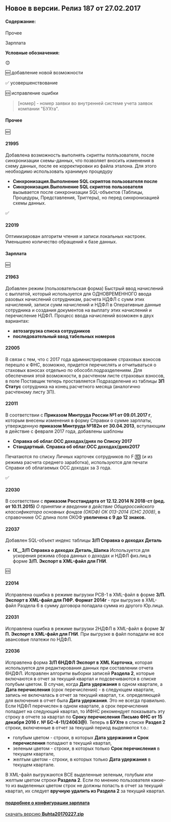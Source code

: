 ## Новое в версии. Релиз 187 от 27.02.2017  

#### Содержание:

Прочее

Зарплата

 **Условные обозначения:**

:blush:

:new: добавление новой возможности

:white_check_mark: усовершенствование

:sos: исправление ошибки

  
 >[номер] - номер заявки во внутренней системе учета заявок компании "БУХта".  

#### Прочее
:new:
#### 21995
Добавлена возможность выполнять скрипты полльзователя, после синхронизации схемы-данных, что позволяет вносить изменения в схему данных, после ее корректировки из файла эталона.
Для этого необходимо использовать хранимую процедуру
* __Синхронизация.Выполнение SQL скриптов пользователя после__
* __Синхронизация.Выполнение SQL скриптов пользователя__
вызывается после синхронизации SQL-объектов (Таблицы, Процедуры, Представления, Триггеры), но перед синхронизацией схемы данных.

:white_check_mark:

#### 22019
Оптимизирован алгоритм чтения и записи локальных настроек. Уменьшено количество обращений к базе данных.

#### Зарплата

:new:

#### 21963
Добавлен режим (пользовательская форма) Быстрый ввод начислений с выплатой, который используется для ОДНОВРЕМЕННОГО ввода разовых начислений сотрудникам,
расчета НДФЛ с сумм этих начислений, записи сумм начислений и НДФЛ в Оперативные данные сотрудника и создания документов на выплату
этих начислений и перечисление НДФЛ.
Процесс ввода начислений возможен в двух вариантах:
* __автозагрузка списка сотрудников__
* __последовательный ввод табельных номеров__

#### 22005
В связи с тем, что с 2017 года адимнистрирование страховых взносов перешло к ФНС, возможно, придется перечислять и отчитываться о стаховых взносах отдельно по обособл.подразделениям.
Для обеспечения этой возможности, в расчтеном листе страховых взносов, в поле Поставщик теперь проставляется Подразделение из таблицы __ЗП Статус__ сотрудника на конец расчетного месяца (аналогично расчтеному листу ЗП).

#### 22011
В соответствии с __Приказом Минтруда России №1 от 09.01.2017 г__, которым внесены изменения в форму Справки о сумме зарплаты, утвержденную __приказом Минтруда №182н от 30.04.2013__,
вступающим в действие с февраля 2017 года, добавлены шаблоны
* __Справка об облаг.ОСС доходах/днях по Списку 2017__
* __Стандартный. Справка об облаг.ОСС доходах/днях2017__

Печатаются по списку Личных карточек сотрудников по F :keycap_ten: (и из режима расчета среднего заработка), используются для печати Справки об облагаемых ОСС  доходах за 3 года.

:white_check_mark:

#### 22030
В соответствии с __приказом Росстандарта от 12.12.2014 N 2018-ст (ред. от 10.11.2015)__ _О принятии и введении в действие Общероссийского классификатора основных фондов (ОКОФ) ОК 013-2014 (СНС 2008)_,
в справочнике ОС длина поля ОКОФ __увеличена с 9 до 12 знаков.__

#### 22037
Добавлен SQL-объект
индекс таблицы __З/П Справка о доходах Деталь__
* __IX__З/П Справка о доходах Деталь_Шапка__
Используется для ускорения режима сбора данных о доходах и НДФЛ физ.лиц в форме __З/П. Экспорт в XML-файл для ГНИ__.

:sos:
#### 22014
Исправлена ошибка в режиме выгрузки РСВ-1 в XML-файл в форме __З/П. Экспорт в XML-файл для ПФР. Формат 2014г__ - при выгрузке в XML-файл Раздела 6 в сумму договора попадала сумма из другого Юр.лица.

#### 22031
Исправлена ошибка в режиме выгрузки 2НДФЛ в XML-файл в форме __З/П. Экспорт в XML-файл для ГНИ__.
При выгрузке в файл попадали не все авансовые платежи по НДФЛ.

#### 22036
Исправлена форма __З/П 6НДФЛ Экспорт в XML Карточка__, которая используется для редактирования данных при составлении отчета 6НДФЛ.
Исправлен алгоритм выборки записей __Раздела 2__, которые включаются в отчет за текущий квартал и подсвечиваются в списке голубым цветом.
В случае, когда __Дата удержания__ в одном квартале, а __Дата перечисления__ (срок перечисления) - в следующем квартале,
запись не включалась в отчет за текущий квартал, т.к. определяющей для включения в отчет была __Дата удержания__.
Это не всегда правильно. Если НДФЛ перечислен в одном квартале, а срок перечисления попадает на следующий квартал, то ИФНС
рекомендует показывать эту строку в отчете за квартал по __Сроку перечисления__ __Письмо ФНС от 15 декабря 2016 г. № БС-4-11/24063@)__.
Теперь в __БУХте__ в списке __Раздел 2__ строки, включенные в отчет за текущий период выделяются т.о.:
* голубым цветом - строки, в которых __Дата удержания и Срок перечисления__ попадают в текущий квартал,
* зеленым цветом - строки, в которых только __Срок перечисления__ в текущем квартале,
* желтым цветом - строки, в которых только __Дата удержания__ в текущем квартале.

В XML-файл выгружаются ВСЕ выделенные зеленым, голубым или желтым цветом строки __Раздела 2__.
Если по мнению пользователя какие-то из выделенных цветом строк не должны попасть в отчет за текущий квартал,
их следует __вручную удалить из Раздела 2__ за текущий квартал.


#### [подробнее о конфигурации зарплата](Стандартная_Зарплата.html)

[скачать версию **Buhta20170227.zip**](Buhta20170227.zip)

